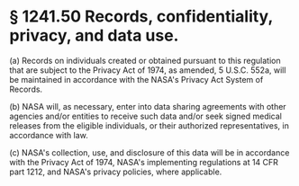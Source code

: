 # § 1241.50   Records, confidentiality, privacy, and data use.

(a) Records on individuals created or obtained pursuant to this regulation that are subject to the Privacy Act of 1974, as amended, 5 U.S.C. 552a, will be maintained in accordance with the NASA's Privacy Act System of Records.


(b) NASA will, as necessary, enter into data sharing agreements with other agencies and/or entities to receive such data and/or seek signed medical releases from the eligible individuals, or their authorized representatives, in accordance with law.


(c) NASA's collection, use, and disclosure of this data will be in accordance with the Privacy Act of 1974, NASA's implementing regulations at 14 CFR part 1212, and NASA's privacy policies, where applicable.




